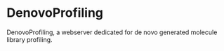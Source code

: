 # DenovoProfiling
DenovoProfiling, a webserver dedicated for de novo generated molecule library profiling.
